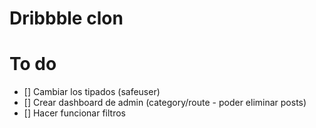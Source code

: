 # Dribbble clon

# To do

- [] Cambiar los tipados (safeuser)
- [] Crear dashboard de admin (category/route - poder eliminar posts)
- [] Hacer funcionar filtros
